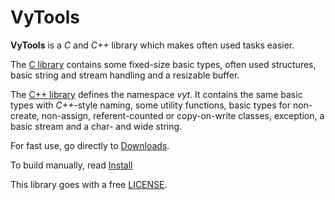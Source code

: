 # VyTools

**VyTools** is a *C* and *C++* library which
makes often used tasks easier.

The [C library](https://doi6doi.github.io/vytools/C.html) contains some fixed-size basic types,
often used structures, basic string and stream handling
and a resizable buffer.

The [C++ library](https://doi6doi.github.io/vytools/Cpp.html) defines the namespace *vyt*.
It contains the same basic types with *C++*-style naming,
some utility functions, basic types for non-create,
non-assign, referent-counted or copy-on-write classes,
exception, a basic stream and a char- and wide string.

For fast use, go directly to [Downloads](https://github.com/Doi6doi/vytools/releases).

To build manually, read [Install](https://doi6doi.github.io/vytools/Install.html)

This library goes with a free [LICENSE](https://github.com/Doi6doi/vytools/blob/main/LICENSE).
